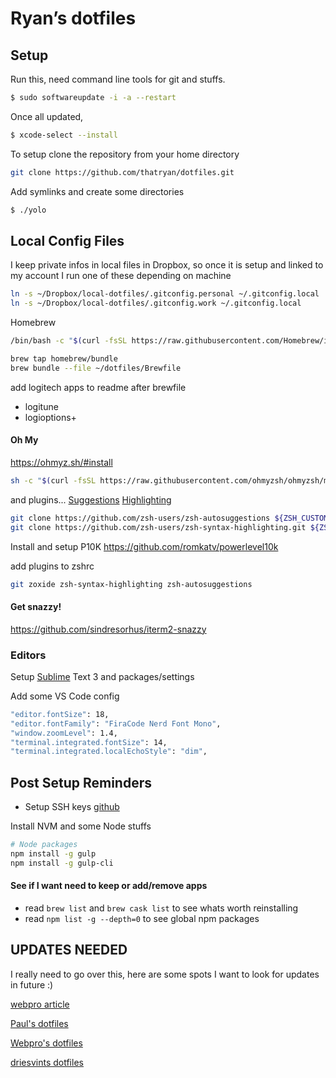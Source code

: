 # Ryan’s dotfiles

## Setup

Run this, need command line tools for git and stuffs.

```bash
$ sudo softwareupdate -i -a --restart
```

Once all updated,

```bash
$ xcode-select --install
```

To setup clone the repository from your home directory

```bash
git clone https://github.com/thatryan/dotfiles.git
```

Add symlinks and create some directories

```bash
$ ./yolo
```

## Local Config Files
I keep private infos in local files in Dropbox, so once it is setup and linked to my account I run one of these depending on machine

```bash
ln -s ~/Dropbox/local-dotfiles/.gitconfig.personal ~/.gitconfig.local
ln -s ~/Dropbox/local-dotfiles/.gitconfig.work ~/.gitconfig.local
```

Homebrew
```bash
/bin/bash -c "$(curl -fsSL https://raw.githubusercontent.com/Homebrew/install/HEAD/install.sh)"
```

```bash
brew tap homebrew/bundle
brew bundle --file ~/dotfiles/Brewfile
```

add logitech apps to readme after brewfile
- logitune
- logioptions+

#### Oh My
https://ohmyz.sh/#install
```bash
sh -c "$(curl -fsSL https://raw.githubusercontent.com/ohmyzsh/ohmyzsh/master/tools/install.sh)"
```
and plugins...
[Suggestions](https://github.com/zsh-users/zsh-autosuggestions/blob/master/INSTALL.md#oh-my-zsh)
[Highlighting](https://github.com/zsh-users/zsh-syntax-highlighting/blob/master/INSTALL.md)

```bash
git clone https://github.com/zsh-users/zsh-autosuggestions ${ZSH_CUSTOM:-~/.oh-my-zsh/custom}/plugins/zsh-autosuggestions
git clone https://github.com/zsh-users/zsh-syntax-highlighting.git ${ZSH_CUSTOM:-~/.oh-my-zsh/custom}/plugins/zsh-syntax-highlighting
```

Install and setup P10K
https://github.com/romkatv/powerlevel10k


add plugins to zshrc

```bash
git zoxide zsh-syntax-highlighting zsh-autosuggestions
```

#### Get snazzy!
https://github.com/sindresorhus/iterm2-snazzy

### Editors

Setup [Sublime](/sublime) Text 3 and packages/settings

Add some VS Code config

```bash
"editor.fontSize": 18,
"editor.fontFamily": "FiraCode Nerd Font Mono",
"window.zoomLevel": 1.4,
"terminal.integrated.fontSize": 14,
"terminal.integrated.localEchoStyle": "dim",
```

## Post Setup Reminders

* Setup SSH keys [github](https://help.github.com/articles/connecting-to-github-with-ssh/)

Install NVM and some Node stuffs

```bash
# Node packages
npm install -g gulp
npm install -g gulp-cli
```

#### See if I want need to keep or add/remove apps

* read `brew list` and `brew cask list` to see whats worth reinstalling
* read `npm list -g --depth=0` to see global npm packages


## UPDATES NEEDED

I really need to go over this, here are some spots I want to look for updates in future :)

[webpro article](https://medium.com/@webprolific/getting-started-with-dotfiles-43c3602fd789)

[Paul's dotfiles](https://github.com/paulirish/dotfiles)

[Webpro's dotfiles](https://github.com/webpro/dotfiles)

[driesvints dotfiles](https://github.com/driesvints/dotfiles)
